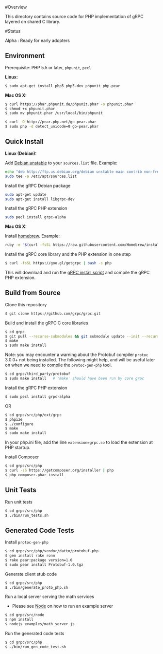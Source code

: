 
#Overview

This directory contains source code for PHP implementation of gRPC layered on shared C library.

#Status

Alpha : Ready for early adopters

## Environment

Prerequisite: PHP 5.5 or later, `phpunit`, `pecl`

**Linux:**

```sh
$ sudo apt-get install php5 php5-dev phpunit php-pear
```

**Mac OS X:**

```sh
$ curl https://phar.phpunit.de/phpunit.phar -o phpunit.phar
$ chmod +x phpunit.phar
$ sudo mv phpunit.phar /usr/local/bin/phpunit

$ curl -O http://pear.php.net/go-pear.phar
$ sudo php -d detect_unicode=0 go-pear.phar
```

## Quick Install

**Linux (Debian):**

Add [Debian unstable][] to your `sources.list` file. Example:

```sh
echo "deb http://ftp.us.debian.org/debian unstable main contrib non-free" | \
sudo tee -a /etc/apt/sources.list
```

Install the gRPC Debian package

```sh
sudo apt-get update
sudo apt-get install libgrpc-dev
```

Install the gRPC PHP extension

```sh
sudo pecl install grpc-alpha
```

**Mac OS X:**

Install [homebrew][]. Example:

```sh
ruby -e "$(curl -fsSL https://raw.githubusercontent.com/Homebrew/install/master/install)"
```

Install the gRPC core library and the PHP extension in one step

```sh
$ curl -fsSL https://goo.gl/getgrpc | bash -s php
```

This will download and run the [gRPC install script][] and compile the gRPC PHP extension.


## Build from Source

Clone this repository

```sh
$ git clone https://github.com/grpc/grpc.git
```

Build and install the gRPC C core libraries

```sh
$ cd grpc
$ git pull --recurse-submodules && git submodule update --init --recursive
$ make
$ sudo make install
```

Note: you may encounter a warning about the Protobuf compiler `protoc` 3.0.0+ not being installed. The following might help, and will be useful later on when we need to compile the `protoc-gen-php` tool.

```sh
$ cd grpc/third_party/protobuf
$ sudo make install   # 'make' should have been run by core grpc
```

Install the gRPC PHP extension

```sh
$ sudo pecl install grpc-alpha
```

OR

```sh
$ cd grpc/src/php/ext/grpc
$ phpize
$ ./configure
$ make
$ sudo make install
```

In your php.ini file, add the line `extension=grpc.so` to load the extension
at PHP startup.

Install Composer

```sh
$ cd grpc/src/php
$ curl -sS https://getcomposer.org/installer | php
$ php composer.phar install
```

## Unit Tests

Run unit tests

```sh
$ cd grpc/src/php
$ ./bin/run_tests.sh
```

## Generated Code Tests

Install `protoc-gen-php`

```sh
$ cd grpc/src/php/vendor/datto/protobuf-php
$ gem install rake ronn
$ rake pear:package version=1.0
$ sudo pear install Protobuf-1.0.tgz
```

Generate client stub code

```sh
$ cd grpc/src/php
$ ./bin/generate_proto_php.sh
```

Run a local server serving the math services

 - Please see [Node][] on how to run an example server

```sh
$ cd grpc/src/node
$ npm install
$ nodejs examples/math_server.js
```

Run the generated code tests

```sh
$ cd grpc/src/php
$ ./bin/run_gen_code_test.sh
```

[homebrew]:http://brew.sh
[gRPC install script]:https://raw.githubusercontent.com/grpc/homebrew-grpc/master/scripts/install
[Node]:https://github.com/grpc/grpc/tree/master/src/node/examples
[Debian unstable]:https://www.debian.org/releases/sid/
